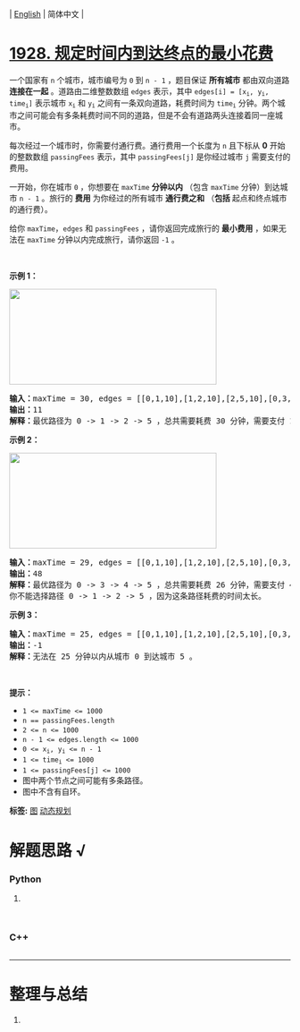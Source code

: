 | [English](README_EN.md) | 简体中文 |

# [1928. 规定时间内到达终点的最小花费](https://leetcode.cn/problems/minimum-cost-to-reach-destination-in-time)
<p>一个国家有 <code>n</code> 个城市，城市编号为 <code>0</code> 到 <code>n - 1</code> ，题目保证 <strong>所有城市</strong> 都由双向道路 <b>连接在一起</b> 。道路由二维整数数组 <code>edges</code> 表示，其中 <code>edges[i] = [x<sub>i</sub>, y<sub>i</sub>, time<sub>i</sub>]</code> 表示城市 <code>x<sub>i</sub></code> 和 <code>y<sub>i</sub></code> 之间有一条双向道路，耗费时间为 <code>time<sub>i</sub></code> 分钟。两个城市之间可能会有多条耗费时间不同的道路，但是不会有道路两头连接着同一座城市。</p>

<p>每次经过一个城市时，你需要付通行费。通行费用一个长度为 <code>n</code> 且下标从 <strong>0</strong> 开始的整数数组 <code>passingFees</code> 表示，其中 <code>passingFees[j]</code> 是你经过城市 <code>j</code> 需要支付的费用。</p>

<p>一开始，你在城市 <code>0</code> ，你想要在 <code>maxTime</code> <strong>分钟以内</strong> （包含 <code>maxTime</code> 分钟）到达城市 <code>n - 1</code> 。旅行的 <strong>费用</strong> 为你经过的所有城市 <strong>通行费之和</strong> （<strong>包括</strong> 起点和终点城市的通行费）。</p>

<p>给你 <code>maxTime</code>，<code>edges</code> 和 <code>passingFees</code> ，请你返回完成旅行的 <strong>最小费用</strong> ，如果无法在 <code>maxTime</code> 分钟以内完成旅行，请你返回 <code>-1</code> 。</p>

<p> </p>

<p><strong>示例 1：</strong></p>

<p><img alt="" src="https://assets.leetcode.com/uploads/2021/06/04/leetgraph1-1.png" style="width: 371px; height: 171px;" /></p>

<pre>
<b>输入：</b>maxTime = 30, edges = [[0,1,10],[1,2,10],[2,5,10],[0,3,1],[3,4,10],[4,5,15]], passingFees = [5,1,2,20,20,3]
<b>输出：</b>11
<b>解释：</b>最优路径为 0 -> 1 -> 2 -> 5 ，总共需要耗费 30 分钟，需要支付 11 的通行费。
</pre>

<p><strong>示例 2：</strong></p>

<p><strong><img alt="" src="https://assets.leetcode.com/uploads/2021/06/04/copy-of-leetgraph1-1.png" style="width: 371px; height: 171px;" /></strong></p>

<pre>
<b>输入：</b>maxTime = 29, edges = [[0,1,10],[1,2,10],[2,5,10],[0,3,1],[3,4,10],[4,5,15]], passingFees = [5,1,2,20,20,3]
<b>输出：</b>48
<b>解释：</b>最优路径为 0 -> 3 -> 4 -> 5 ，总共需要耗费 26 分钟，需要支付 48 的通行费。
你不能选择路径 0 -> 1 -> 2 -> 5 ，因为这条路径耗费的时间太长。
</pre>

<p><strong>示例 3：</strong></p>

<pre>
<b>输入：</b>maxTime = 25, edges = [[0,1,10],[1,2,10],[2,5,10],[0,3,1],[3,4,10],[4,5,15]], passingFees = [5,1,2,20,20,3]
<b>输出：</b>-1
<b>解释：</b>无法在 25 分钟以内从城市 0 到达城市 5 。
</pre>

<p> </p>

<p><strong>提示：</strong></p>

<ul>
	<li><code>1 <= maxTime <= 1000</code></li>
	<li><code>n == passingFees.length</code></li>
	<li><code>2 <= n <= 1000</code></li>
	<li><code>n - 1 <= edges.length <= 1000</code></li>
	<li><code>0 <= x<sub>i</sub>, y<sub>i</sub> <= n - 1</code></li>
	<li><code>1 <= time<sub>i</sub> <= 1000</code></li>
	<li><code>1 <= passingFees[j] <= 1000</code> </li>
	<li>图中两个节点之间可能有多条路径。</li>
	<li>图中不含有自环。</li>
</ul>

**标签:**  [图](https://leetcode.cn/tag/graph) [动态规划](https://leetcode.cn/tag/dynamic-programming) 
# 解题思路 √

### Python

1. 

```python

```


```python

```

### C++

```cpp

```

---



# 整理与总结

1. 